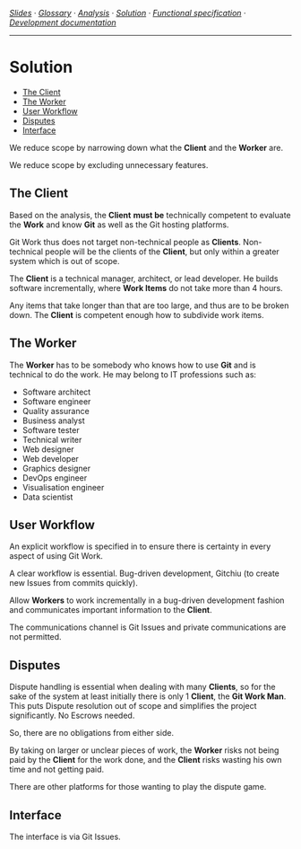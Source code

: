 <!-- navigation -->
*[Slides](https://docs.google.com/presentation/d/1o5J6twJ9vyvXOYP_qyf5fXrTT5rfl9VULBgo7Pq-gz4/edit#slide=id.p) ·
  [Glossary](glossary.md) ·
  [Analysis](analysis.md) ·
  [Solution](solution.md) ·
  [Functional specification](specification.md) ·
  [Development documentation](development.md)*
  
---

<!-- /navigation -->

# Solution

<!-- toc -->

- [The Client](#the-client)
- [The Worker](#the-worker)
- [User Workflow](#user-workflow)
- [Disputes](#disputes)
- [Interface](#interface)

<!-- tocstop -->

We reduce scope by narrowing down what the **Client** and the **Worker** are.

We reduce scope by excluding unnecessary features.

## The Client

Based on the analysis, the **Client** **must be** technically competent to evaluate the **Work**
and know **Git** as well as the Git hosting platforms.

Git Work thus does not target non-technical people as **Clients**.
Non-technical people will be the clients of the **Client**,
but only within a greater system which is out of scope.

The **Client** is a technical manager, architect, or lead developer.
He builds software incrementally, where **Work Items** do not take more than 4 hours.

Any items that take longer than that are too large, and thus are to be broken down.
The **Client** is competent enough how to subdivide work items.

## The Worker

The **Worker** has to be somebody who knows how to use **Git** and is technical to do the work.
He may belong to IT professions such as:
* Software architect
* Software engineer
* Quality assurance
* Business analyst
* Software tester
* Technical writer
* Web designer
* Web developer
* Graphics designer
* DevOps engineer
* Visualisation engineer
* Data scientist

## User Workflow

An explicit workflow is specified in to ensure there is certainty in every aspect of using Git Work.

A clear workflow is essential. Bug-driven development, Gitchiu (to create new Issues from commits quickly).
 
Allow **Workers** to work incrementally in a bug-driven development fashion
and communicates important information to the **Client**.

The communications channel is Git Issues and private communications are not permitted.

## Disputes

Dispute handling is essential when dealing with many **Clients**,
so for the sake of the system at least initially there is only 1 **Client**, the **Git Work Man**.
This puts Dispute resolution out of scope and simplifies the project significantly. No Escrows needed.

So, there are no obligations from either side.

By taking on larger or unclear pieces of work, the **Worker** risks not being paid by the **Client** for the work done,
and the **Client** risks wasting his own time and not getting paid.

There are other platforms for those wanting to play the dispute game.

## Interface

The interface is via Git Issues.
